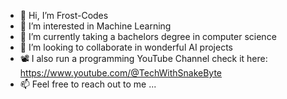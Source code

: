 - 👋 Hi, I’m Frost-Codes
- 👀 I’m interested in Machine Learning
- 🌱 I’m currently taking a bachelors degree in computer science
- 💞️ I’m looking to collaborate in wonderful AI projects
- 📽️ I also run a programming YouTube Channel check it here: https://www.youtube.com/@TechWithSnakeByte
- 📫 Feel free to reach out to me ...

<!---
Frost-Codes/Frost-Codes is a ✨ special ✨ repository because its `README.md` (this file) appears on your GitHub profile.
You can click the Preview link to take a look at your changes.
--->

